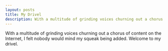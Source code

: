 ```yaml
---
layout: posts 
title: My Drivel 
description: With a multitude of grinding voices churning out a chorus of content on the Internet, I felt nobody would mind my squeak being added. Welcome to my drivel. 
---
```


With a multitude of grinding voices churning out a chorus of content on the Internet, I felt nobody would mind my squeak being added. Welcome to my drivel.
